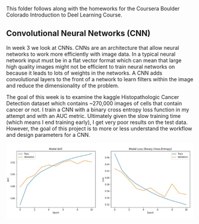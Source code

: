 This folder follows along with the homeworks for the Coursera Boulder Colorado Introduction to Deel Learning Course.

## Convolutional Neural Networks (CNN)

In week 3 we look at CNNs. CNNs are an architecture that allow neural networks to work more efficiently with image data. In a typical neural network input must be in a flat vector format which can mean that large high quality images might not be efficient to train neural networks on because it leads to lots of weights in the networks. A CNN adds convolutional layers to the front of a network to learn filters within the image and reduce the dimensionality of the problem.

The goal of this week is to examine the kaggle Histopathologic Cancer Detection dataset which contains ~270,000 images of cells that contain cancer or not. I train a CNN with a binary cross entropy loss function in my attempt and with an AUC metric. Ultimately given the slow training time (which means I end training early), I get very poor results on the test data. However, the goal of this project is to more or less understand the workflow and design parameters for a CNN.

![plot](https://github.com/kholmes42/MLProjects/blob/main/imgs/cnntraining.jpg)
